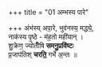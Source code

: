 +++
title = "01 अम्भस्य पारे"

+++
अंभ॑स्य् अपा॒रे, भुव॑नस्य॒ मद्ध्ये॒,  
नाक॑स्य पृ॒ष्ठे - म॑ह॒तो मही॑यान् ।  
शु॒क्रेण॒ ज्योतीँ॑षि **समनु॒प्रवि॑ष्टः**  
प्र॒जाप॑तिश् **चरति॒**  गर्भे॑ अ॒न्तः ॥